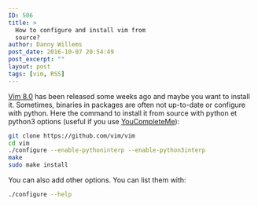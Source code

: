```yaml
---
ID: 506
title: >
  How to configure and install vim from
  source?
author: Danny Willems
post_date: 2016-10-07 20:54:49
post_excerpt: ""
layout: post
tags: [vim, RSS]
---
```

<a href="https://github.com/vim/vim/blob/master/runtime/doc/version8.txt">Vim 8.0</a> has been released some weeks ago and maybe you want to install it. Sometimes, binaries in packages are often not up-to-date or configure with python. Here the command to install it from source with python et python3 options (useful if you use <a href="https://github.com/Valloric/YouCompleteMe">YouCompleteMe</a>):
```bash
git clone https://github.com/vim/vim
cd vim
./configure --enable-pythoninterp --enable-python3interp
make
sudo make install
```

You can also add other options. You can list them with:
```bash
./configure --help
```
